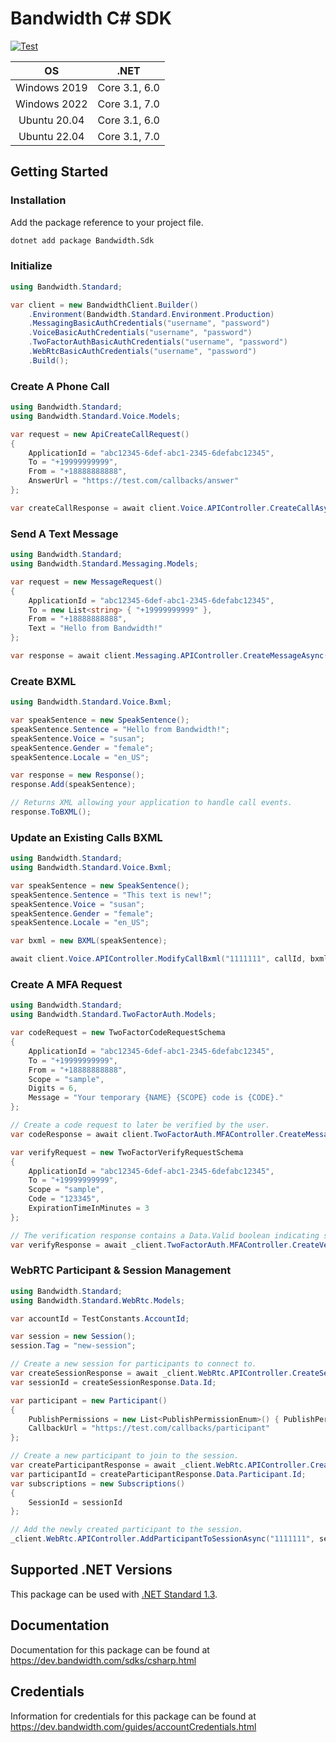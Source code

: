 # Bandwidth C# SDK

[![Test](https://github.com/Bandwidth/csharp-sdk/actions/workflows/test.yml/badge.svg)](https://github.com/Bandwidth/csharp-sdk/actions/workflows/test.yml)

| **OS** | **.NET** |
|:---:|:---:|
| Windows 2019 | Core 3.1, 6.0 |
| Windows 2022 | Core 3.1, 7.0 |
| Ubuntu 20.04 | Core 3.1, 6.0 |
| Ubuntu 22.04 | Core 3.1, 7.0 |

## Getting Started

### Installation

Add the package reference to your project file.

```sh
dotnet add package Bandwidth.Sdk
```

### Initialize

```csharp
using Bandwidth.Standard;

var client = new BandwidthClient.Builder()
    .Environment(Bandwidth.Standard.Environment.Production)
    .MessagingBasicAuthCredentials("username", "password")
    .VoiceBasicAuthCredentials("username", "password")
    .TwoFactorAuthBasicAuthCredentials("username", "password")
    .WebRtcBasicAuthCredentials("username", "password")
    .Build();
```

### Create A Phone Call

```csharp
using Bandwidth.Standard;
using Bandwidth.Standard.Voice.Models;

var request = new ApiCreateCallRequest()
{
    ApplicationId = "abc12345-6def-abc1-2345-6defabc12345",
    To = "+19999999999",
    From = "+18888888888",
    AnswerUrl = "https://test.com/callbacks/answer"
};

var createCallResponse = await client.Voice.APIController.CreateCallAsync("1111111", request);
```

### Send A Text Message

```csharp
using Bandwidth.Standard;
using Bandwidth.Standard.Messaging.Models;

var request = new MessageRequest()
{
    ApplicationId = "abc12345-6def-abc1-2345-6defabc12345",
    To = new List<string> { "+19999999999" },
    From = "+18888888888",
    Text = "Hello from Bandwidth!"
};

var response = await client.Messaging.APIController.CreateMessageAsync("1111111", request);
```

### Create BXML

```csharp
using Bandwidth.Standard.Voice.Bxml;

var speakSentence = new SpeakSentence();
speakSentence.Sentence = "Hello from Bandwidth!";
speakSentence.Voice = "susan";
speakSentence.Gender = "female";
speakSentence.Locale = "en_US";

var response = new Response();
response.Add(speakSentence);

// Returns XML allowing your application to handle call events.
response.ToBXML();

```

### Update an Existing Calls BXML

```csharp
using Bandwidth.Standard;
using Bandwidth.Standard.Voice.Bxml;

var speakSentence = new SpeakSentence();
speakSentence.Sentence = "This text is new!";
speakSentence.Voice = "susan";
speakSentence.Gender = "female";
speakSentence.Locale = "en_US";

var bxml = new BXML(speakSentence);

await client.Voice.APIController.ModifyCallBxml("1111111", callId, bxml.ToBXML());
```


### Create A MFA Request

```csharp
using Bandwidth.Standard;
using Bandwidth.Standard.TwoFactorAuth.Models;

var codeRequest = new TwoFactorCodeRequestSchema
{
    ApplicationId = "abc12345-6def-abc1-2345-6defabc12345",
    To = "+19999999999",
    From = "+18888888888",
    Scope = "sample",
    Digits = 6,
    Message = "Your temporary {NAME} {SCOPE} code is {CODE}."
};

// Create a code request to later be verified by the user.
var codeResponse = await client.TwoFactorAuth.MFAController.CreateMessagingTwoFactorAsync("1111111", codeRequest);

var verifyRequest = new TwoFactorVerifyRequestSchema
{
    ApplicationId = "abc12345-6def-abc1-2345-6defabc12345",
    To = "+19999999999",
    Scope = "sample",
    Code = "123345",
    ExpirationTimeInMinutes = 3
};

// The verification response contains a Data.Valid boolean indicating success or failure.
var verifyResponse = await _client.TwoFactorAuth.MFAController.CreateVerifyTwoFactorAsync("1111111", verifyRequest);
```

### WebRTC Participant & Session Management

```csharp
using Bandwidth.Standard;
using Bandwidth.Standard.WebRtc.Models;

var accountId = TestConstants.AccountId;

var session = new Session();
session.Tag = "new-session";

// Create a new session for participants to connect to.
var createSessionResponse = await _client.WebRtc.APIController.CreateSessionAsync("1111111", session);
var sessionId = createSessionResponse.Data.Id;

var participant = new Participant()
{
    PublishPermissions = new List<PublishPermissionEnum>() { PublishPermissionEnum.AUDIO, PublishPermissionEnum.VIDEO },
    CallbackUrl = "https://test.com/callbacks/participant"
};

// Create a new participant to join to the session.
var createParticipantResponse = await _client.WebRtc.APIController.CreateParticipantAsync("1111111", participant);
var participantId = createParticipantResponse.Data.Participant.Id;
var subscriptions = new Subscriptions()
{
    SessionId = sessionId
};

// Add the newly created participant to the session.
_client.WebRtc.APIController.AddParticipantToSessionAsync("1111111", sessionId, participantId, subscriptions);
```

## Supported .NET Versions

This package can be used with [.NET Standard 1.3](https://docs.microsoft.com/en-us/dotnet/standard/net-standard).

## Documentation

Documentation for this package can be found at https://dev.bandwidth.com/sdks/csharp.html

## Credentials

Information for credentials for this package can be found at https://dev.bandwidth.com/guides/accountCredentials.html

